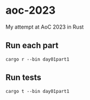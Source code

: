 # aoc-2023
My attempt at AoC 2023 in Rust

## Run each part
```shell
cargo r --bin day01part1
```

## Run tests
```shell
cargo t --bin day01part1
```
